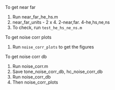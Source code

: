 To get near far
1. Run near_far_he_hs.m
2. near_far_units - 2 x 4. 2-near,far. 4-he,hs,ne,ns
3. To check, run `test_he_hs_ne_ns.m`

To get noise corr plots
1. Run `noise_corr_plots` to get the figures

To get noise corr db
1. Run noise_corr.m
2. Save tone_noise_corr_db, hc_noise_corr_db
3. Run noise_corr_db
4. Then noise_corr_plots